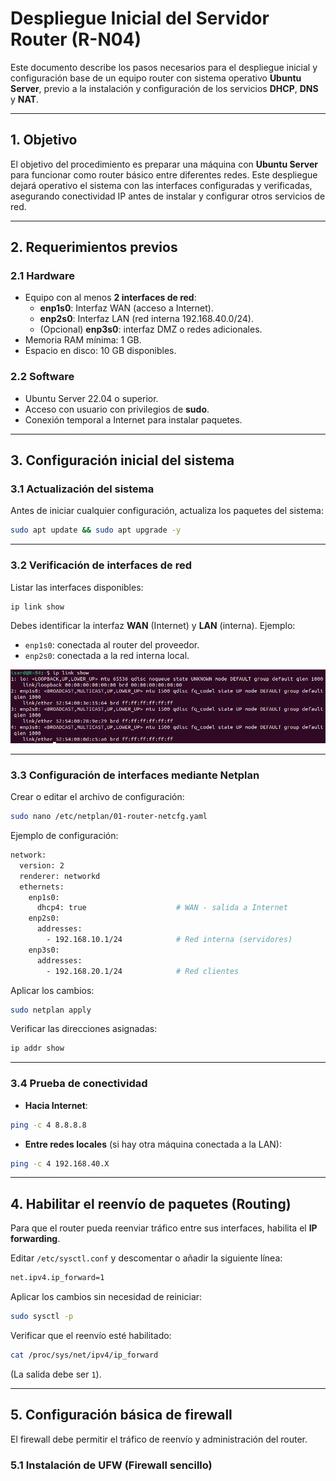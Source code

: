 # Despliegue Inicial del Servidor Router (R-N04)

Este documento describe los pasos necesarios para el despliegue inicial y configuración base de un equipo router con sistema operativo **Ubuntu Server**, previo a la instalación y configuración de los servicios **DHCP**, **DNS** y **NAT**.

---

## 1. Objetivo

El objetivo del procedimiento es preparar una máquina con **Ubuntu Server** para funcionar como router básico entre diferentes redes. Este despliegue dejará operativo el sistema con las interfaces configuradas y verificadas, asegurando conectividad IP antes de instalar y configurar otros servicios de red.

---

## 2. Requerimientos previos

### 2.1 Hardware

- Equipo con al menos **2 interfaces de red**:
  - **enp1s0**: Interfaz WAN (acceso a Internet).
  - **enp2s0**: Interfaz LAN (red interna 192.168.40.0/24).
  - (Opcional) **enp3s0**: interfaz DMZ o redes adicionales.
- Memoria RAM mínima: 1 GB.
- Espacio en disco: 10 GB disponibles.

### 2.2 Software

- Ubuntu Server 22.04 o superior.
- Acceso con usuario con privilegios de **sudo**.
- Conexión temporal a Internet para instalar paquetes.

---

## 3. Configuración inicial del sistema

### 3.1 Actualización del sistema

Antes de iniciar cualquier configuración, actualiza los paquetes del sistema:

```bash
sudo apt update && sudo apt upgrade -y
```

---

### 3.2 Verificación de interfaces de red

Listar las interfaces disponibles:

```bash
ip link show
```

Debes identificar la interfaz **WAN** (Internet) y **LAN** (interna). Ejemplo:
- `enp1s0`: conectada al router del proveedor.
- `enp2s0`: conectada a la red interna local.

<div align="center">
  <img src="/media/ip_link_show.png" alt="Vista de interfaces de red">
</div>

---

### 3.3 Configuración de interfaces mediante Netplan

Crear o editar el archivo de configuración:

```bash
sudo nano /etc/netplan/01-router-netcfg.yaml
```

Ejemplo de configuración:

```bash
network:
  version: 2
  renderer: networkd
  ethernets:
    enp1s0:
      dhcp4: true                    # WAN - salida a Internet
    enp2s0:
      addresses:
        - 192.168.10.1/24            # Red interna (servidores)
    enp3s0:
      addresses:
        - 192.168.20.1/24            # Red clientes
```

Aplicar los cambios:

```bash
sudo netplan apply
```

Verificar las direcciones asignadas:

```bash
ip addr show
```
---

### 3.4 Prueba de conectividad

- **Hacia Internet**:
```bash
ping -c 4 8.8.8.8
```

- **Entre redes locales** (si hay otra máquina conectada a la LAN):
```bash
ping -c 4 192.168.40.X
```

---

## 4. Habilitar el reenvío de paquetes (Routing)

Para que el router pueda reenviar tráfico entre sus interfaces, habilita el **IP forwarding**.

Editar `/etc/sysctl.conf` y descomentar o añadir la siguiente línea:

```bash
net.ipv4.ip_forward=1
```

Aplicar los cambios sin necesidad de reiniciar:

```bash
sudo sysctl -p
```

Verificar que el reenvío esté habilitado:
```bash
cat /proc/sys/net/ipv4/ip_forward
```

(La salida debe ser `1`).

---

## 5. Configuración básica de firewall

El firewall debe permitir el tráfico de reenvío y administración del router.

### 5.1 Instalación de UFW (Firewall sencillo)

